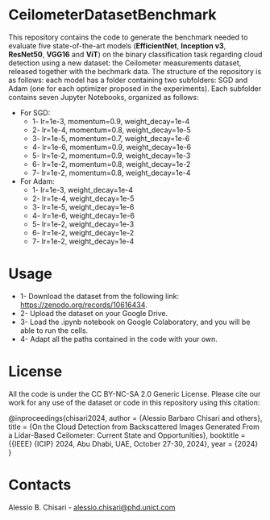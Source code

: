 # CeilometerDatasetBenchmark
This repository contains the code to generate the benchmark needed to evaluate five state-of-the-art models (**EfficientNet**, **Inception v3**, **ResNet50**, **VGG16** and **ViT**) on the binary classification task regarding cloud detection using a new dataset: the Ceilometer measurements dataset, released together with the bechmark data. 
The structure of the repository is as follows: each model has a folder containing two subfolders: SGD and Adam (one for each optimizer proposed in the experiments).
Each subfolder contains seven Jupyter Notebooks, organized as follows:
  - For SGD:
      - 1- lr=1e-3, momentum=0.9, weight_decay=1e-4
      - 2- lr=1e-4, momentum=0.8, weight_decay=1e-5
      - 3- lr=1e-5, momentum=0.7, weight_decay=1e-6
      - 4- lr=1e-6, momentum=0.9, weight_decay=1e-6
      - 5- lr=1e-2, momentum=0.9, weight_decay=1e-3
      - 6- lr=1e-2, momentum=0.8, weight_decay=1e-2
      - 7- lr=1e-2, momentum=0.8, weight_decay=1e-4
  - For Adam:
      - 1- lr=1e-3, weight_decay=1e-4
      - 2- lr=1e-4, weight_decay=1e-5
      - 3- lr=1e-5, weight_decay=1e-6
      - 4- lr=1e-6, weight_decay=1e-6
      - 5- lr=1e-2, weight_decay=1e-3
      - 6- lr=1e-2, weight_decay=1e-2
      - 7- lr=1e-2, weight_decay=1e-4
# Usage
- 1- Download the dataset from the following link: https://zenodo.org/records/10616434.
- 2- Upload the dataset on your Google Drive.
- 3- Load the .ipynb notebook on Google Colaboratory, and you will be able to run the cells.
- 4- Adapt all the paths contained in the code with your own.
# License
All the code is under the CC BY-NC-SA 2.0 Generic License.
Please cite our work for any use of the dataset or code in this repository using this citation: 

@inproceedings{chisari2024,
  author       = {Alessio Barbaro Chisari and others},
  title        = {On the Cloud Detection from Backscattered Images Generated From a Lidar-Based Ceilometer: Current State and Opportunities},
  booktitle    = {{IEEE} {ICIP} 2024,
                  Abu Dhabi, UAE, October 27-30, 2024},
  year         = {2024}
}

# Contacts
Alessio B. Chisari - alessio.chisari@phd.unict.com

